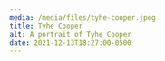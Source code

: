 ```yaml
---
media: /media/files/tyhe-cooper.jpeg
title: Tyhe Cooper
alt: A portrait of Tyhe Cooper
date: 2021-12-13T18:27:00-0500
---
```

